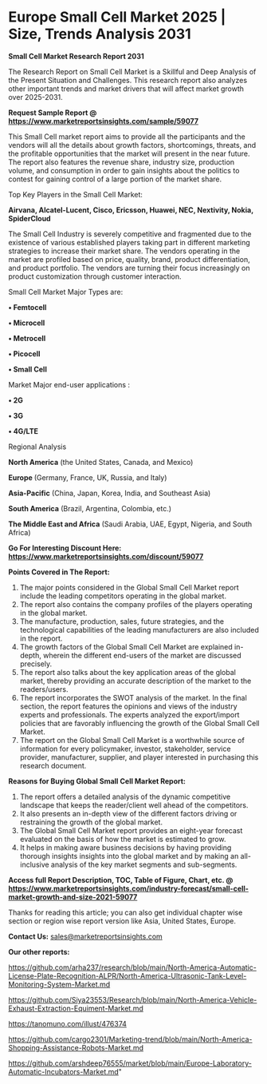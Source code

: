 # Europe Small Cell Market 2025 | Size, Trends Analysis 2031

<strong>Small Cell Market Research Report 2031</strong>

The Research Report on Small Cell Market is a Skillful and Deep Analysis of the Present Situation and Challenges. This research report also analyzes other important trends and market drivers that will affect market growth over 2025-2031.

<strong>Request Sample Report @ <a href=https://www.marketreportsinsights.com/sample/59077>https://www.marketreportsinsights.com/sample/59077</a></strong>

This Small Cell market report aims to provide all the participants and the vendors will all the details about growth factors, shortcomings, threats, and the profitable opportunities that the market will present in the near future. The report also features the revenue share, industry size, production volume, and consumption in order to gain insights about the politics to contest for gaining control of a large portion of the market share.

Top Key Players in the Small Cell Market:

<strong>Airvana, Alcatel-Lucent, Cisco, Ericsson, Huawei, NEC, Nextivity, Nokia, SpiderCloud</strong>

The Small Cell Industry is severely competitive and fragmented due to the existence of various established players taking part in different marketing strategies to increase their market share. The vendors operating in the market are profiled based on price, quality, brand, product differentiation, and product portfolio. The vendors are turning their focus increasingly on product customization through customer interaction.

Small Cell Market Major Types are:

<strong>• Femtocell

• Microcell

• Metrocell

• Picocell

• Small Cell</strong>

Market Major end-user applications :

<strong>• 2G

• 3G

• 4G/LTE</strong>

Regional Analysis

</u><strong><b>North America</b></strong> (the United States, Canada, and Mexico)

<strong><b>Europe </b></strong>(Germany, France, UK, Russia, and Italy)

<strong><b>Asia-Pacific</b></strong> (China, Japan, Korea, India, and Southeast Asia)

<strong><b>South America</b></strong> (Brazil, Argentina, Colombia, etc.)

<strong><b>The Middle East and Africa</b></strong> (Saudi Arabia, UAE, Egypt, Nigeria, and South Africa)

<strong>Go For Interesting Discount Here: <a href=https://www.marketreportsinsights.com/discount/59077>https://www.marketreportsinsights.com/discount/59077</a></strong>

<strong>Points Covered in The Report:</strong>
<ol>
  <li>The major points considered in the Global Small Cell Market report include the leading competitors operating in the global market.</li>
  <li>The report also contains the company profiles of the players operating in the global market.</li>
  <li>The manufacture, production, sales, future strategies, and the technological capabilities of the leading manufacturers are also included in the report.</li>
  <li>The growth factors of the Global Small Cell Market are explained in-depth, wherein the different end-users of the market are discussed precisely.</li>
  <li>The report also talks about the key application areas of the global market, thereby providing an accurate description of the market to the readers/users.</li>
  <li>The report incorporates the SWOT analysis of the market. In the final section, the report features the opinions and views of the industry experts and professionals. The experts analyzed the export/import policies that are favorably influencing the growth of the Global Small Cell Market.</li>
  <li>The report on the Global Small Cell Market is a worthwhile source of information for every policymaker, investor, stakeholder, service provider, manufacturer, supplier, and player interested in purchasing this research document.</li>
</ol>
<strong>Reasons for Buying Global Small Cell Market Report:</strong>

<ol>
  <li>The report offers a detailed analysis of the dynamic competitive landscape that keeps the reader/client well ahead of the competitors.</li>
  <li>It also presents an in-depth view of the different factors driving or restraining the growth of the global market.</li>
  <li>The Global Small Cell Market report provides an eight-year forecast evaluated on the basis of how the market is estimated to grow.</li>
  <li>It helps in making aware business decisions by having providing thorough insights insights into the global market and by making an all-inclusive analysis of the key market segments and sub-segments.</li>
</ol>
<strong>Access full Report Description, TOC, Table of Figure, Chart, etc. @ <a href=https://www.marketreportsinsights.com/industry-forecast/small-cell-market-growth-and-size-2021-59077>https://www.marketreportsinsights.com/industry-forecast/small-cell-market-growth-and-size-2021-59077</a></strong>


Thanks for reading this article; you can also get individual chapter wise section or region wise report version like Asia, United States, Europe.

<strong>Contact Us:</strong>
sales@marketreportsinsights.com

<strong>Our other reports:</strong>

<a href=https://github.com/arha237/research/blob/main/North-America-Automatic-License-Plate-Recognition-ALPR/North-America-Ultrasonic-Tank-Level-Monitoring-System-Market.md>https://github.com/arha237/research/blob/main/North-America-Automatic-License-Plate-Recognition-ALPR/North-America-Ultrasonic-Tank-Level-Monitoring-System-Market.md</a>

<a href=https://github.com/Siya23553/Research/blob/main/North-America-Vehicle-Exhaust-Extraction-Equiment-Market.md>https://github.com/Siya23553/Research/blob/main/North-America-Vehicle-Exhaust-Extraction-Equiment-Market.md</a>

<a href=https://tanomuno.com/illust/476374>https://tanomuno.com/illust/476374</a>

<a href=https://github.com/cargo2301/Marketing-trend/blob/main/North-America-Shopping-Assistance-Robots-Market.md>https://github.com/cargo2301/Marketing-trend/blob/main/North-America-Shopping-Assistance-Robots-Market.md</a>

<a href=https://github.com/arshdeep76555/market/blob/main/Europe-Laboratory-Automatic-Incubators-Market.md>https://github.com/arshdeep76555/market/blob/main/Europe-Laboratory-Automatic-Incubators-Market.md</a>"

